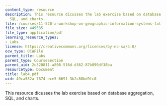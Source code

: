 ```yaml
---
content_type: resource
description: This resource dicusses the lab exercise based on database aggregation,
  SQL, and charts.
file: /courses/11-520-a-workshop-on-geographic-information-systems-fall-2005/49ca532a7674ece566913b2c80bd9fc0_lab4.pdf
file_size: 449535
file_type: application/pdf
learning_resource_types:
- Labs
license: https://creativecommons.org/licenses/by-nc-sa/4.0/
ocw_type: OCWFile
parent_title: Labs
parent_type: CourseSection
parent_uid: 2c320811-a808-516d-d362-87b899df38ba
resourcetype: Document
title: lab4.pdf
uid: 49ca532a-7674-ece5-6691-3b2c80bd9fc0
---
```

This resource dicusses the lab exercise based on database aggregation, SQL, and charts.